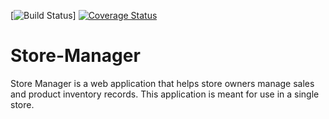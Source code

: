 [![Build Status](https://travis-ci.com/vmuthabuku/Store-Manager.svg?branch=ch-passing-tests-api-161293677)]
[![Coverage Status](https://coveralls.io/repos/github/vmuthabuku/Store-Manager/badge.svg?branch=ch-passing-tests-api-161293677)](https://coveralls.io/github/vmuthabuku/Store-Manager?branch=ch-passing-tests-api-161293677)



# Store-Manager
Store Manager is a web application that helps store owners manage sales and product inventory records. This application is meant for use in a single store.
